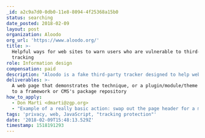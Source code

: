 ```yaml
---
_id: a2c9a7d0-0db0-11e8-8094-4f25368a15b0
status: searching
date_posted: 2018-02-09
layout: post
organization: Aloodo
org_url: 'https://www.aloodo.org/'
title: >-
  Helpful ways for web sites to warn users who are vulnerable to third-party
  tracking
role: Information design
compensation: paid
description: "Aloodo is a fake third-party tracker designed to help webmasters get their users protected from real third-party trackers.\r\n\r\nInclude the Aloodo script on your site and it will generate JavaScript events when it detects that it can track the same browser from one site to another. \r\n\r\nDesign help is needed in presenting tracking warnings to the user in a way that will best help and encourage them to take action and get protected, without being confused for an ad, scam, or malware."
deliverables: >-
  A web page that demonstrates the technique, or a plugin/module/theme published
  to a framework or CMS's package repository
how_to_apply:
  - Don Marti <dmarti@zgp.org>
  - "Example of a really basic action: swap out the page header for a message: https://blog.zgp.org/code/warn3p.js\r\n\r\nProject blog: http://blog.aloodo.org/\r\n\r\nProject on GitHub: https://github.com/aloodo\r\n\r\n"
tags: 'privacy, web, JavaScript, "tracking protection"'
date: '2018-02-09T15:48:13.529Z'
timestamp: 1518191293
---
```

 
